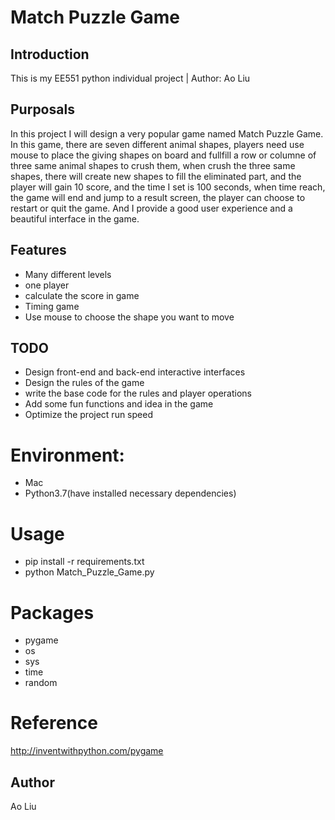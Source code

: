 Match Puzzle Game
======


Introduction
------
This is my EE551 python individual project | Author: Ao Liu

Purposals
------
In this project I will design a very popular game named Match Puzzle Game. In this game, there are seven different animal shapes, players need use mouse to place the giving shapes on board and fullfill a row or columne of three same animal shapes to crush them, when crush the three same shapes, there will create new shapes to fill the eliminated part, and the player will gain 10 score, and the time I set is 100 seconds, when time reach, the game will end and jump to a result screen, the player can choose to restart or quit the game. And I provide a good user experience and a beautiful interface in the game.

Features
------
* Many different levels
* one player
* calculate the score in game
* Timing game
* Use mouse to choose the shape you want to move

TODO
------
* Design front-end and back-end interactive interfaces
* Design the rules of the game
* write the base code for the rules and player operations
* Add some fun functions and idea in the game
* Optimize the project run speed


# Environment:
- Mac
- Python3.7(have installed necessary dependencies)

# Usage
- pip install -r requirements.txt
- python Match_Puzzle_Game.py

# Packages
- pygame
- os
- sys
- time
- random

# Reference
http://inventwithpython.com/pygame

Author
------
Ao Liu

